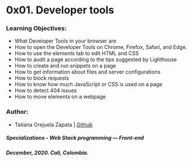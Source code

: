 # 0x01. Developer tools

### Learning Objectives:
* What Developer Tools in your browser are
* How to open the Developer Tools on Chrome, Firefox, Safari, and Edge.
* How to use the elements tab to edit HTML and CSS
* How to audit a page according to the tips suggested by Lighthouse
* How to create and run snippets on a page
* How to get information about files and server configurations
* How to block requests
* How to know how much JavaScript or CSS is used on a page
* How to detect 404 issues
* How to move elements on a webpage

### Author:
* Tatiana Orejuela Zapata | [Github](https://github.com/tatsOre)

##### Specializations - Web Stack programming ― Front-end
##### December, 2020. Cali, Colombia.

